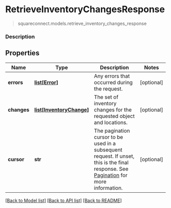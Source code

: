 # RetrieveInventoryChangesResponse
> squareconnect.models.retrieve_inventory_changes_response

### Description



## Properties
Name | Type | Description | Notes
------------ | ------------- | ------------- | -------------
**errors** | [**list[Error]**](Error.md) | Any errors that occurred during the request. | [optional] 
**changes** | [**list[InventoryChange]**](InventoryChange.md) | The set of inventory changes for the requested object and locations. | [optional] 
**cursor** | **str** | The pagination cursor to be used in a subsequent request. If unset, this is the final response.  See [Pagination](/basics/api101/pagination) for more information. | [optional] 

[[Back to Model list]](../README.md#documentation-for-models) [[Back to API list]](../README.md#documentation-for-api-endpoints) [[Back to README]](../README.md)


